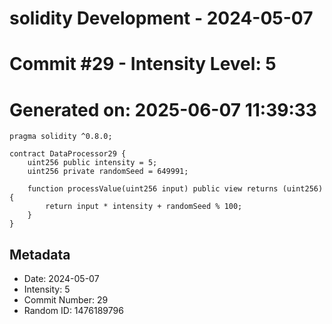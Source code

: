 ﻿# solidity Development - 2024-05-07
# Commit #29 - Intensity Level: 5
# Generated on: 2025-06-07 11:39:33
```solidity
pragma solidity ^0.8.0;

contract DataProcessor29 {
    uint256 public intensity = 5;
    uint256 private randomSeed = 649991;

    function processValue(uint256 input) public view returns (uint256) {
        return input * intensity + randomSeed % 100;
    }
}
```
## Metadata
- Date: 2024-05-07
- Intensity: 5
- Commit Number: 29
- Random ID: 1476189796
